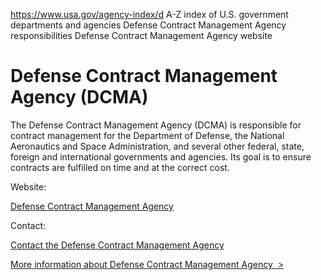 

https://www.usa.gov/agency-index/d
A-Z index of U.S. government departments and agencies
Defense Contract Management Agency responsibilities
Defense Contract Management Agency website

# Defense Contract Management Agency (DCMA)

The Defense Contract Management Agency (DCMA) is responsible for contract management for the Department of Defense, the National Aeronautics and Space Administration, and several other federal, state, foreign and international governments and agencies. Its goal is to ensure contracts are fulfilled on time and at the correct cost.

Website:

[Defense Contract Management Agency](https://www.dcma.mil/)

Contact:

[Contact the Defense Contract Management Agency](https://www.dcma.mil/About/Contact-Us/)

[More information about Defense Contract Management Agency  >](https://www.usa.gov/agencies/defense-contract-management-agency)
